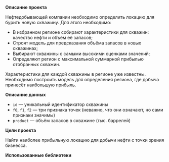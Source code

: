 **Описание проекта**

Нефтедобывающей компании необходимо определить локацию для бурить новую скважину. Для этого необходимо:

* В избранном регионе собирают характеристики для скважин: качество нефти и объём её запасов;
* Строят модель для предсказания объёма запасов в новых скважинах;
* Выбирают скважины с самыми высокими оценками значений;
* Определяют регион с максимальной суммарной прибылью отобранных скважин.

Характеристики для каждой скважины в регионе уже известны. Необходимо построить модель для определения региона, где добыча принесёт наибольшую прибыль.

**Описание данных**

* ```id``` — уникальный идентификатор скважины
* ```f0```, ```f1```, ```f2``` — три признака точек (неважно, что они означают, но сами признаки значимы)
* ```product``` — объём запасов в скважине (тыс. баррелей)

**Цели проекта**

Найти наиболее прибыльную локацию для добычи нефти с точки зрения бизнесса.

**Использованные библиотеки**


